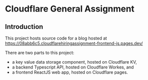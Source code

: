 # Cloudflare General Assignment
## Introduction
This project hosts source code for a blog hosted at https://08abb6c5.cloudflarehiringassignment-frontend-js.pages.dev/

There are two parts to this project: 
- a key value data storage component, hosted on Cloudflare KV,
- a backend Typescript API, hosted on Cloudflare Workes, and
- a frontend ReactJS web app, hosted on Cloudflare pages.
